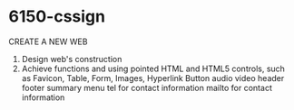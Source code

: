 # 6150-cssign
CREATE A NEW WEB
1. Design web's construction
2. Achieve functions and using pointed HTML and HTML5 controls, such as Favicon, Table, Form, Images, Hyperlink
    Button
    audio
    video
    header
    footer
    summary
    menu
    tel for contact information
    mailto for contact information
